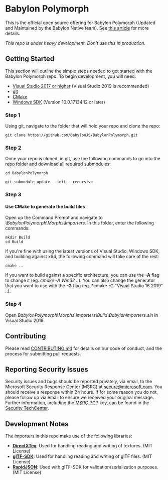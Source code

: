 # Babylon Polymorph

This is the official open source offering for Babylon Polymorph (Updated and Maintained by the Babylon Native team). See [this article](https://medium.com/@babylonjs/introducing-polymorph-a55588df6cee) for more details.

*This repo is under heavy development. Don't use this in production.*

## Getting Started

This section will outline the simple steps needed to get started with the Babylon Polymorph repo.
To begin development, you will need:
- [Visual Studio 2017 or higher](https://visualstudio.microsoft.com/vs/) (Visual Studio 2019 is recommended)
- [git](https://git-scm.com/)
- [CMake](https://cmake.org/)
- [Windows SDK](https://developer.microsoft.com/en-US/windows/downloads/windows-10-sdk/) (Version 10.0.17134.12 or later)

### Step 1

Using git, navigate to the folder that will hold your repo and clone the repo:
```
git clone https://github.com/BabylonJS/BabylonPolymorph.git
```

### Step 2

Once your repo is cloned, in git, use the following commands to go into the repo folder and download all required submodules:
```
cd BabylonPolymorph

git submodule update --init --recursive
```

### Step 3

#### Use CMake to generate the build files

Open up the Command Prompt and navigate to *<location of repo>\BabylonPolymorph\Morphs\Importers*.
In this folder, enter the following commands:
```
mkdir Build
cd Build
```

If you're fine with using the latest versions of Visual Studio, Windows SDK, and building against x64, the following command will take care of the rest:
```
cmake ..
```

If you want to build against a specific architecture, you can use the **-A** flag to change it (eg. *cmake -A Win32 ..*).  You can also change the generator that you want to use with the **-G** flag (eg. *cmake -G "Visual Studio 16 2019" ..).

### Step 4

Open *BabylonPolymorph\Morphs\Importers\Build\BabylonImporters.sln* in Visual Studio 2019.

## Contributing

Please read [CONTRIBUTING.md](./CONTRIBUTING.md) for details on our code of conduct, and the process for submitting pull requests.

## Reporting Security Issues

Security issues and bugs should be reported privately, via email, to the Microsoft Security
Response Center (MSRC) at [secure@microsoft.com](mailto:secure@microsoft.com). You should
receive a response within 24 hours. If for some reason you do not, please follow up via
email to ensure we received your original message. Further information, including the
[MSRC PGP](https://technet.microsoft.com/en-us/security/dn606155) key, can be found in
the [Security TechCenter](https://technet.microsoft.com/en-us/security/default).

## Development Notes

The importers in this repo make use of the following libraries:

- [**DirectXTex**](https://github.com/microsoft/DirectXTex): Used for handling reading and writing of textures. (MIT License)
- [**glTF-SDK**](https://github.com/microsoft/glTF-SDK): Used for handling reading and writing of glTF files. (MIT License)
- [**RapidJSON**](https://github.com/Tencent/rapidjson/): Used with glTF-SDK for validation/serialization purposes. (MIT License)

